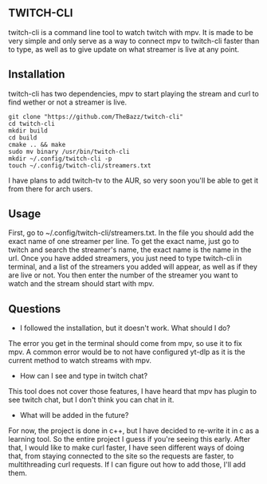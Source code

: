 ## TWITCH-CLI ##

twitch-cli is a command line tool to watch twitch with mpv. It is made to be very simple and only serve as a way to connect mpv to twitch-cli faster than to type, as well as to give update on what streamer is live at any point.

Installation
------------

twitch-cli has two dependencies, mpv to start playing the stream and curl to find wether or not a streamer is live.

```
git clone "https://github.com/TheBazz/twitch-cli"
cd twitch-cli 
mkdir build
cd build
cmake .. && make
sudo mv binary /usr/bin/twitch-cli
mkdir ~/.config/twitch-cli -p
touch ~/.config/twitch-cli/streamers.txt
```

I have plans to add twitch-tv to the AUR, so very soon you'll be able to get it from there for arch users.


Usage
-----

First, go to ~/.config/twitch-cli/streamers.txt. In the file you should add the exact name of one streamer per line. To get the exact name, just go to twitch and search the streamer's name, the exact name is the name in the url. Once you have added streamers, you just need to type twitch-cli in terminal, and a list of the streamers you added will appear, as well as if they are live or not. You then enter the number of the streamer you want to watch and the stream should start with mpv.

Questions
---------

- I followed the installation, but it doesn't work. What should I do?

The error you get in the terminal should come from mpv, so use it to fix mpv. A common error would be to not have configured yt-dlp as it is the current method to watch streams with mpv.

- How can I see and type in twitch chat?

This tool does not cover those features, I have heard that mpv has plugin to see twitch chat, but I don't think you can chat in it.

- What will be added in the future?

For now, the project is done in c++, but I have decided to re-write it in c as a learning tool. So the entire project I guess if you're seeing this early. 
After that, I would like to make curl faster, I have seen different ways of doing that, from staying connected to the site so the requests are faster, to multithreading curl requests. If I can figure out how to add those, I'll add them.
